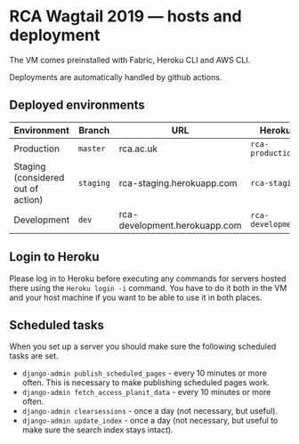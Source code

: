 # RCA Wagtail 2019 — hosts and deployment

The VM comes preinstalled with Fabric, Heroku CLI and AWS CLI.

Deployments are automatically handled by github actions.

## Deployed environments

| Environment                        | Branch    | URL                           | Heroku            |
| ---------------------------------- | --------- | ----------------------------- | ----------------- |
| Production                         | `master`  | rca.ac.uk                     | `rca-production`  |
| Staging (considered out of action) | `staging` | rca-staging.herokuapp.com     | `rca-staging`     |
| Development                        | `dev`     | rca-development.herokuapp.com | `rca-development` |

## Login to Heroku

Please log in to Heroku before executing any commands for servers hosted there
using the `Heroku login -i` command. You have to do it both in the VM and your
host machine if you want to be able to use it in both places.

## Scheduled tasks

When you set up a server you should make sure the following scheduled tasks are set.

- `django-admin publish_scheduled_pages` - every 10 minutes or more often. This is necessary to make publishing scheduled pages work.
- `django-admin fetch_access_planit_data` - every 10 minutes or more often.
- `django-admin clearsessions` - once a day (not necessary, but useful).
- `django-admin update_index` - once a day (not necessary, but useful to make sure the search index stays intact).
